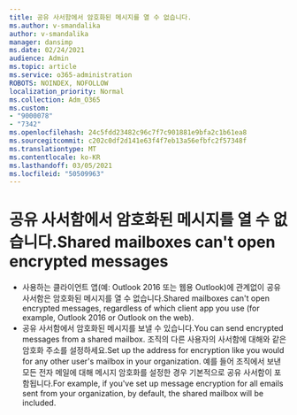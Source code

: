 ```yaml
---
title: 공유 사서함에서 암호화된 메시지를 열 수 없습니다.
ms.author: v-smandalika
author: v-smandalika
manager: dansimp
ms.date: 02/24/2021
audience: Admin
ms.topic: article
ms.service: o365-administration
ROBOTS: NOINDEX, NOFOLLOW
localization_priority: Normal
ms.collection: Adm_O365
ms.custom:
- "9000078"
- "7342"
ms.openlocfilehash: 24c5fdd23482c96c7f7c901881e9bfa2c1b61ea8
ms.sourcegitcommit: c202c0df2d141e63f4f7eb13a56efbfc2f57348f
ms.translationtype: MT
ms.contentlocale: ko-KR
ms.lasthandoff: 03/05/2021
ms.locfileid: "50509963"
---
```

# <a name="shared-mailboxes-cant-open-encrypted-messages"></a><span data-ttu-id="df781-102">공유 사서함에서 암호화된 메시지를 열 수 없습니다.</span><span class="sxs-lookup"><span data-stu-id="df781-102">Shared mailboxes can't open encrypted messages</span></span>

- <span data-ttu-id="df781-103">사용하는 클라이언트 앱(예: Outlook 2016 또는 웹용 Outlook)에 관계없이 공유 사서함은 암호화된 메시지를 열 수 없습니다.</span><span class="sxs-lookup"><span data-stu-id="df781-103">Shared mailboxes can't open encrypted messages, regardless of which client app you use (for example, Outlook 2016 or Outlook on the web).</span></span>
- <span data-ttu-id="df781-104">공유 사서함에서 암호화된 메시지를 보낼 수 있습니다.</span><span class="sxs-lookup"><span data-stu-id="df781-104">You can send encrypted messages from a shared mailbox.</span></span> <span data-ttu-id="df781-105">조직의 다른 사용자의 사서함에 대해와 같은 암호화 주소를 설정하세요.</span><span class="sxs-lookup"><span data-stu-id="df781-105">Set up the address for encryption like you would for any other user's mailbox in your organization.</span></span> <span data-ttu-id="df781-106">예를 들어 조직에서 보낸 모든 전자 메일에 대해 메시지 암호화를 설정한 경우 기본적으로 공유 사서함이 포함됩니다.</span><span class="sxs-lookup"><span data-stu-id="df781-106">For example, if you've set up message encryption for all emails sent from your organization, by default, the shared mailbox will be included.</span></span>
